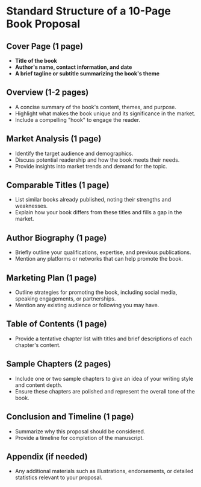 # Standard Structure of a 10-Page Book Proposal

## Cover Page (1 page)
- **Title of the book**
- **Author's name, contact information, and date**
- **A brief tagline or subtitle summarizing the book's theme**

## Overview (1-2 pages)
- A concise summary of the book's content, themes, and purpose.
- Highlight what makes the book unique and its significance in the market.
- Include a compelling "hook" to engage the reader.

## Market Analysis (1 page)
- Identify the target audience and demographics.
- Discuss potential readership and how the book meets their needs.
- Provide insights into market trends and demand for the topic.

## Comparable Titles (1 page)
- List similar books already published, noting their strengths and weaknesses.
- Explain how your book differs from these titles and fills a gap in the market.

## Author Biography (1 page)
- Briefly outline your qualifications, expertise, and previous publications.
- Mention any platforms or networks that can help promote the book.

## Marketing Plan (1 page)
- Outline strategies for promoting the book, including social media, speaking engagements, or partnerships.
- Mention any existing audience or following you may have.

## Table of Contents (1 page)
- Provide a tentative chapter list with titles and brief descriptions of each chapter's content.

## Sample Chapters (2 pages)
- Include one or two sample chapters to give an idea of your writing style and content depth.
- Ensure these chapters are polished and represent the overall tone of the book.

## Conclusion and Timeline (1 page)
- Summarize why this proposal should be considered.
- Provide a timeline for completion of the manuscript.

## Appendix (if needed)
- Any additional materials such as illustrations, endorsements, or detailed statistics relevant to your proposal.

